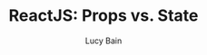 ---
sections: [reactjs]
link: http://lucybain.com/blog/2016/react-state-vs-pros/
title: "ReactJS: Props vs. State"
author: "Lucy Bain"
publishedAt: 2016-11-27T00:00:00.000Z
type: [article]
topics: [props_proptypes, component_state]
suggestedBy: [andreamangano]
createdAt: 2018-03-09T01:32:00.000Z
reference: aHR0cDovL2x1Y3liYWluLmNvbS9ibG9nLzIwMTYvcmVhY3Qtc3RhdGUtdnMtcHJvcy8
---